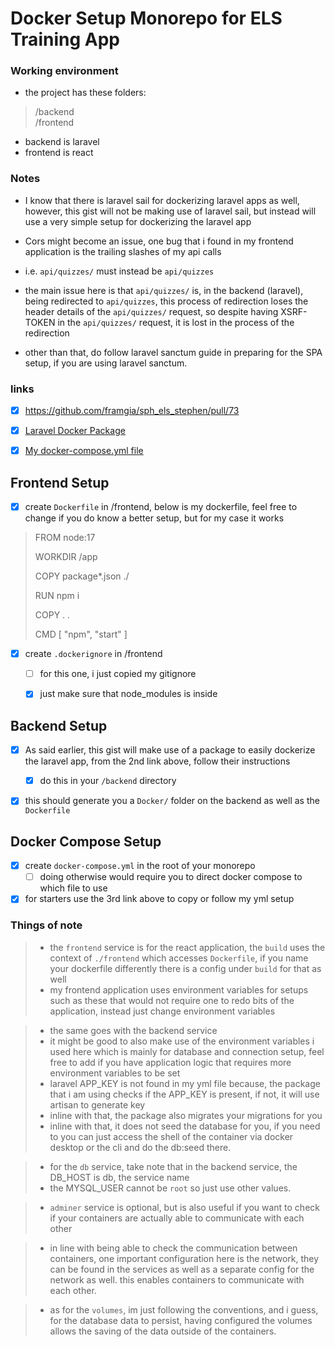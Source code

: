 # Docker Setup Monorepo for ELS Training App

### Working environment
- the project has these folders:
> /backend  \
/frontend

- backend is laravel
- frontend is react


### Notes
- I know that there is laravel sail for dockerizing laravel apps as well, however, this gist will not be making use of laravel sail, but instead will use a very simple setup for dockerizing the laravel app


- Cors might become an issue, one bug that i found in my frontend application is the trailing slashes of my api calls
- i.e. `api/quizzes/` must instead be `api/quizzes` 
- the main issue here is that `api/quizzes/` is, in the backend (laravel), being redirected to `api/quizzes`, this process of redirection loses the header details of the `api/quizzes/` request, so despite having XSRF-TOKEN in the `api/quizzes/` request, it is lost in the process of the redirection
- other than that, do follow laravel sanctum guide in preparing for the SPA setup, if you are using laravel sanctum.


### links

- [x] https://github.com/framgia/sph_els_stephen/pull/73
- [x] [Laravel Docker Package](https://github.com/laravel-fans/laravel-docker) 
- [x] [My docker-compose.yml file](https://github.com/framgia/sph_els_stephen/pull/73/files#diff-e45e45baeda1c1e73482975a664062aa56f20c03dd9d64a827aba57775bed0d3)


## Frontend Setup

- [x] create `Dockerfile` in /frontend, below is my dockerfile, feel free to change if you do know a better setup, but for my case it works
> FROM node:17
>
> WORKDIR /app
> 
> COPY package*.json ./
>
> RUN npm i
> 
> COPY . .
> 
> CMD [ "npm", "start" ]

- [x] create `.dockerignore` in /frontend
    - [ ] for this one, i just copied my gitignore
    - [x] just make sure that node_modules is inside


## Backend Setup

- [x] As said earlier, this gist will make use of a package to easily dockerize the laravel app, from the 2nd link above, follow their instructions
    - [x] do this in your `/backend` directory
- [x] this should generate you a `Docker/` folder on the backend as well as the `Dockerfile`



## Docker Compose Setup

- [x] create `docker-compose.yml` in the root of your monorepo
    - [ ] doing otherwise would require you to direct docker compose to which file to use

- [x] for starters use the 3rd link above to copy or follow my yml setup

### Things of note

>- the `frontend` service is for the react application, the `build` uses the context of `./frontend` which accesses `Dockerfile`, if you name your dockerfile differently there is a config under `build` for that as well
>- my frontend application uses environment variables for setups such as these that would not require one to redo bits of the application, instead just change environment variables

>- the same goes with the backend service
>- it might be good to also make use of the environment variables i used here which is mainly for database and connection setup, feel free to add if you have application logic that requires more environment variables to be set
>- laravel APP_KEY is not found in my yml file because, the package that i am using checks if the APP_KEY is present, if not, it will use artisan to generate key
>- inline with that, the package also migrates your migrations for you
>- inline with that, it does not seed the database for you, if you need to you can just access the shell of the container via docker desktop or the cli and do the db:seed there.


>- for the `db` service, take note that in the backend service, the DB_HOST is db, the service name
>- the MYSQL_USER cannot be `root` so just use other values.

>- `adminer` service is optional, but is also useful if you want to check if your containers are actually able to communicate with each other

>- in line with being able to check the communication between containers, one important configuration here is the network, they can be found in the services as well as a separate config for the network as well. this enables containers to communicate with each other.

>- as for the `volumes`, im just following the conventions, and i guess, for the database data to persist, having configured the volumes allows the saving of the data outside of the containers.
